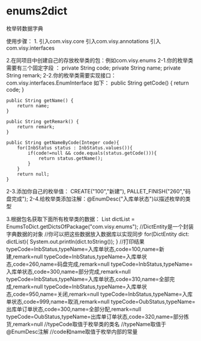 # enums2dict
枚举转数据字典

使用步骤：
1.
引入com.visy.core
引入com.visy.annotations
引入com.visy.interfaces

2.在同项目中创建自己的存放枚举类的包：例如com.visy.enums
2-1.你的枚举类需要有三个固定字段 ：
    private String code;
    private String name;
    private String remark;
2-2.你的枚举类需要实现接口：com.visy.interfaces.EnumInterface
如下：
    public String getCode() {
        return code;
    }

    public String getName() {
        return name;
    }

    public String getRemark() {
        return remark;
    }

    public String getNameByCode(Integer code){
        for(InbStatus status : InbStatus.values()){
            if(code!=null && code.equals(status.getCode())){
                return status.getName();
            }
        }
        return null;
    }
2-3.添加你自己的枚举值：
    CREATE("100","新建"),
    PALLET_FINISH("260","码盘完成");
2-4.给枚举类添加注解：@EnumDesc("入库单状态")以描述枚举的类型

3.根据包名获取下面所有枚举类的数据：
    List<DictEntity> dictList = EnumsToDict.getDictsOfPackage("com.visy.enums");
    //DictEntity是一个封装字典数据的对象
    //你可以把这些数据放入数据库以实现同步
    for(DictEntity dict: dictList){
        System.out.println(dict.toString());
    }
    //打印结果
    typeCode=InbStatus,typeName=入库单状态,code=100,name=新建,remark=null
    typeCode=InbStatus,typeName=入库单状态,code=260,name=码盘完成,remark=null
    typeCode=InbStatus,typeName=入库单状态,code=300,name=部分完成,remark=null
    typeCode=InbStatus,typeName=入库单状态,code=310,name=全部完成,remark=null
    typeCode=InbStatus,typeName=入库单状态,code=950,name=关闭,remark=null
    typeCode=InbStatus,typeName=入库单状态,code=999,name=取消,remark=null
    typeCode=OubStatus,typeName=出库单订单状态,code=300,name=全部分配,remark=null
    typeCode=OubStatus,typeName=出库单订单状态,code=320,name=部分拣货,remark=null
    //typeCode取值于枚举类的类名
    //typeName取值于@EnumDesc注解
    //code和name取值于枚举内部的常量

   
  
